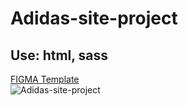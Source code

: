 # Adidas-site-project
<h2> Use: html, sass </h2>

<a href="https://www.figma.com/file/8MSjrnnCaHReQpOiUWL54e/Adidas-(Copy)?node-id=0%3A1">FIGMA Template</a>
<br>
<img src="https://github.com/vowleonoff/adidas_web_landing/blob/main/adidas_screen.png" alt="Adidas-site-project">


